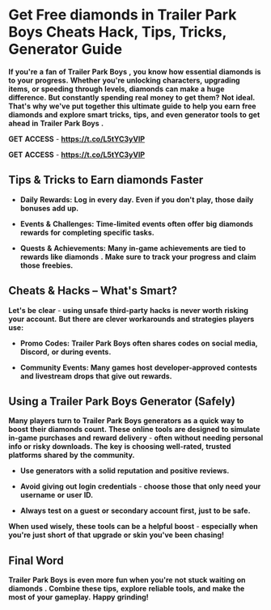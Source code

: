 # <strong>Get</strong> <strong>Free</strong> <strong>diamonds</strong> <strong>in</strong> <strong>Trailer</strong> <strong>Park</strong> <strong>Boys</strong> <strong>Cheats</strong> <strong>Hack,</strong> <strong>Tips,</strong> <strong>Tricks,</strong> <strong>Generator</strong> <strong>Guide</strong>

<strong>If</strong> <strong>you're</strong> <strong>a</strong> <strong>fan</strong> <strong>of</strong> <strong>Trailer</strong> <strong>Park</strong> <strong>Boys</strong> <strong>,</strong> <strong>you</strong> <strong>know</strong> <strong>how</strong> <strong>essential</strong> <strong>diamonds</strong> <strong>is</strong> <strong>to</strong> <strong>your</strong> <strong>progress.</strong> <strong>Whether</strong> <strong>you're</strong> <strong>unlocking</strong> <strong>characters,</strong> <strong>upgrading</strong> <strong>items,</strong> <strong>or</strong> <strong>speeding</strong> <strong>through</strong> <strong>levels,</strong> <strong>diamonds</strong> <strong>can</strong> <strong>make</strong> <strong>a</strong> <strong>huge</strong> <strong>difference.</strong> <strong>But</strong> <strong>constantly</strong> <strong>spending</strong> <strong>real</strong> <strong>money</strong> <strong>to</strong> <strong>get</strong> <strong>them?</strong> <strong>Not</strong> <strong>ideal.</strong> <strong>That's</strong> <strong>why</strong> <strong>we've</strong> <strong>put</strong> <strong>together</strong> <strong>this</strong> <strong>ultimate</strong> <strong>guide</strong> <strong>to</strong> <strong>help</strong> <strong>you</strong> <strong>earn</strong> <strong>free</strong> <strong>diamonds</strong> <strong>and</strong> <strong>explore</strong> <strong>smart</strong> <strong>tricks,</strong> <strong>tips,</strong> <strong>and</strong> <strong>even</strong> <strong>generator</strong> <strong>tools</strong> <strong>to</strong> <strong>get</strong> <strong>ahead</strong> <strong>in</strong> <strong>Trailer</strong> <strong>Park</strong> <strong>Boys</strong> <strong>.</strong>

<strong>GET</strong> <strong>ACCESS</strong> - <strong>https://t.co/L5tYC3yVlP</strong>

<strong>GET</strong> <strong>ACCESS</strong> - <strong>https://t.co/L5tYC3yVlP</strong>

## <strong>Tips</strong> <strong>&</strong> <strong>Tricks</strong> <strong>to</strong> <strong>Earn</strong> <strong>diamonds</strong> <strong>Faster</strong>

- <strong>Daily</strong> <strong>Rewards:</strong> <strong>Log</strong> <strong>in</strong> <strong>every</strong> <strong>day.</strong> <strong>Even</strong> <strong>if</strong> <strong>you</strong> <strong>don't</strong> <strong>play,</strong> <strong>those</strong> <strong>daily</strong> <strong>bonuses</strong> <strong>add</strong> <strong>up.</strong>

- <strong>Events</strong> <strong>&</strong> <strong>Challenges:</strong> <strong>Time-limited</strong> <strong>events</strong> <strong>often</strong> <strong>offer</strong> <strong>big</strong> <strong>diamonds</strong> <strong>rewards</strong> <strong>for</strong> <strong>completing</strong> <strong>specific</strong> <strong>tasks.</strong>

- <strong>Quests</strong> <strong>&</strong> <strong>Achievements:</strong> <strong>Many</strong> <strong>in-game</strong> <strong>achievements</strong> <strong>are</strong> <strong>tied</strong> <strong>to</strong> <strong>rewards</strong> <strong>like</strong> <strong>diamonds</strong> <strong>.</strong> <strong>Make</strong> <strong>sure</strong> <strong>to</strong> <strong>track</strong> <strong>your</strong> <strong>progress</strong> <strong>and</strong> <strong>claim</strong> <strong>those</strong> <strong>freebies.</strong>

## <strong>Cheats</strong> <strong>&</strong> <strong>Hacks</strong> <strong>–</strong> <strong>What's</strong> <strong>Smart?</strong>

<strong>Let's</strong> <strong>be</strong> <strong>clear</strong> - <strong>using</strong> <strong>unsafe</strong> <strong>third-party</strong> <strong>hacks</strong> <strong>is</strong> <strong>never</strong> <strong>worth</strong> <strong>risking</strong> <strong>your</strong> <strong>account.</strong> <strong>But</strong> <strong>there</strong> <strong>are</strong> <strong>clever</strong> <strong>workarounds</strong> <strong>and</strong> <strong>strategies</strong> <strong>players</strong> <strong>use:</strong>

- <strong>Promo</strong> <strong>Codes:</strong> <strong>Trailer</strong> <strong>Park</strong> <strong>Boys</strong> <strong>often</strong> <strong>shares</strong> <strong>codes</strong> <strong>on</strong> <strong>social</strong> <strong>media,</strong> <strong>Discord,</strong> <strong>or</strong> <strong>during</strong> <strong>events.</strong>

- <strong>Community</strong> <strong>Events:</strong> <strong>Many</strong> <strong>games</strong> <strong>host</strong> <strong>developer-approved</strong> <strong>contests</strong> <strong>and</strong> <strong>livestream</strong> <strong>drops</strong> <strong>that</strong> <strong>give</strong> <strong>out</strong> <strong>rewards.</strong>

## <strong>Using</strong> <strong>a</strong> <strong>Trailer</strong> <strong>Park</strong> <strong>Boys</strong> <strong>Generator</strong> <strong>(Safely)</strong>

<strong>Many</strong> <strong>players</strong> <strong>turn</strong> <strong>to</strong> <strong>Trailer</strong> <strong>Park</strong> <strong>Boys</strong> <strong>generators</strong> <strong>as</strong> <strong>a</strong> <strong>quick</strong> <strong>way</strong> <strong>to</strong> <strong>boost</strong> <strong>their</strong> <strong>diamonds</strong> <strong>count.</strong> <strong>These</strong> <strong>online</strong> <strong>tools</strong> <strong>are</strong> <strong>designed</strong> <strong>to</strong> <strong>simulate</strong> <strong>in-game</strong> <strong>purchases</strong> <strong>and</strong> <strong>reward</strong> <strong>delivery</strong> - <strong>often</strong> <strong>without</strong> <strong>needing</strong> <strong>personal</strong> <strong>info</strong> <strong>or</strong> <strong>risky</strong> <strong>downloads.</strong> <strong>The</strong> <strong>key</strong> <strong>is</strong> <strong>choosing</strong> <strong>well-rated,</strong> <strong>trusted</strong> <strong>platforms</strong> <strong>shared</strong> <strong>by</strong> <strong>the</strong> <strong>community.</strong>

- <strong>Use</strong> <strong>generators</strong> <strong>with</strong> <strong>a</strong> <strong>solid</strong> <strong>reputation</strong> <strong>and</strong> <strong>positive</strong> <strong>reviews.</strong>

- <strong>Avoid</strong> <strong>giving</strong> <strong>out</strong> <strong>login</strong> <strong>credentials</strong> - <strong>choose</strong> <strong>those</strong> <strong>that</strong> <strong>only</strong> <strong>need</strong> <strong>your</strong> <strong>username</strong> <strong>or</strong> <strong>user</strong> <strong>ID.</strong>

- <strong>Always</strong> <strong>test</strong> <strong>on</strong> <strong>a</strong> <strong>guest</strong> <strong>or</strong> <strong>secondary</strong> <strong>account</strong> <strong>first,</strong> <strong>just</strong> <strong>to</strong> <strong>be</strong> <strong>safe.</strong>

<strong>When</strong> <strong>used</strong> <strong>wisely,</strong> <strong>these</strong> <strong>tools</strong> <strong>can</strong> <strong>be</strong> <strong>a</strong> <strong>helpful</strong> <strong>boost</strong> - <strong>especially</strong> <strong>when</strong> <strong>you're</strong> <strong>just</strong> <strong>short</strong> <strong>of</strong> <strong>that</strong> <strong>upgrade</strong> <strong>or</strong> <strong>skin</strong> <strong>you've</strong> <strong>been</strong> <strong>chasing!</strong>

## <strong>Final</strong> <strong>Word</strong>

<strong></strong> <strong>Trailer</strong> <strong>Park</strong> <strong>Boys</strong> <strong>is</strong> <strong>even</strong> <strong>more</strong> <strong>fun</strong> <strong>when</strong> <strong>you're</strong> <strong>not</strong> <strong>stuck</strong> <strong>waiting</strong> <strong>on</strong> <strong>diamonds</strong> <strong>.</strong> <strong>Combine</strong> <strong>these</strong> <strong>tips,</strong> <strong>explore</strong> <strong>reliable</strong> <strong>tools,</strong> <strong>and</strong> <strong>make</strong> <strong>the</strong> <strong>most</strong> <strong>of</strong> <strong>your</strong> <strong>gameplay.</strong> <strong>Happy</strong> <strong>grinding!
</strong>
